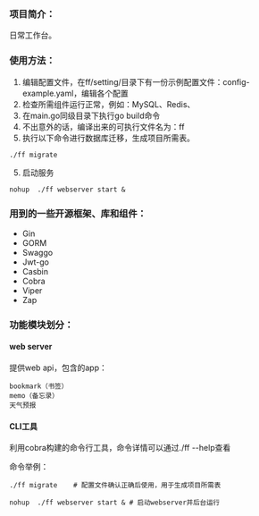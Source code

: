 ### 项目简介：

日常工作台。

### 使用方法：

1. 编辑配置文件，在ff/setting/目录下有一份示例配置文件：config-example.yaml，编辑各个配置
2. 检查所需组件运行正常，例如：MySQL、Redis、
3. 在main.go同级目录下执行go build命令
4. 不出意外的话，编译出来的可执行文件名为：ff
5. 执行以下命令进行数据库迁移，生成项目所需表。

```shell
./ff migrate
```

5. 启动服务

```shell
nohup  ./ff webserver start	&
```



### 用到的一些开源框架、库和组件：

- Gin
- GORM
- Swaggo
- Jwt-go
- Casbin
- Cobra
- Viper
- Zap



### 功能模块划分：

#### web server

提供web api，包含的app：

```
bookmark（书签）
memo（备忘录）
天气预报
```



#### CLI工具

利用cobra构建的命令行工具，命令详情可以通过./ff --help查看

命令举例：

```shell
./ff migrate	# 配置文件确认正确后使用，用于生成项目所需表

nohup  ./ff webserver start	& # 启动webserver并后台运行
```
